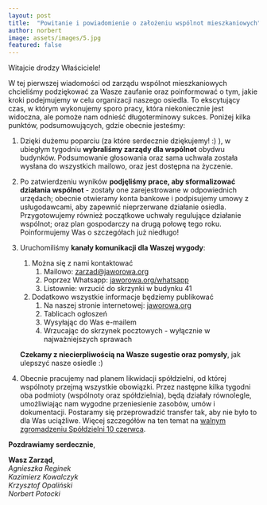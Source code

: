 ```yaml
---
layout: post
title:  "Powitanie i powiadomienie o założeniu wspólnot mieszkaniowych"
author: norbert
image: assets/images/5.jpg
featured: false
---
```

Witajcie drodzy Właściciele!

W tej pierwszej wiadomości od zarządu wspólnot mieszkaniowych chcieliśmy podziękować za Wasze zaufanie
oraz poinformować o tym, jakie kroki podejmujemy w celu organizacji naszego osiedla. To ekscytujący czas,
w którym wykonujemy sporo pracy, która niekoniecznie jest widoczna, ale pomoże nam odnieść długoterminowy sukces.
Poniżej kilka punktów, podsumowujących, gdzie obecnie jesteśmy:

1. Dzięki dużemu poparciu (za które serdecznie dziękujemy! :) ), w ubiegłym tygodniu **wybraliśmy zarządy dla wspólnot**
obydwu budynków. Podsumowanie głosowania oraz sama uchwała została wysłana do wszystkich mailowo, oraz jest dostępna
na życzenie.

2. Po zatwierdzeniu wyników **podjęliśmy prace, aby sformalizować działania wspólnot** - zostały one zarejestrowane w 
odpowiednich urzędach; obecnie otwieramy konta bankowe i podpisujemy umowy z usługodawcami, aby zapewnić nieprzerwane 
działanie osiedla. Przygotowujemy również początkowe uchwały regulujące działanie wspólnot; oraz plan gospodarczy na
drugą połowę tego roku. Poinformujemy Was o szczegółach już niedługo!

3. Uruchomiliśmy **kanały komunikacji dla Waszej wygody**:
    1. Można się z nami kontaktować
        1. Mailowo: [zarzad@jaworowa.org](mailto:zarzad@jaworowa.org)
        2. Poprzez Whatsapp: [jaworowa.org/whatsapp](https://jaworowa.org/whatsapp)
        3. Listownie: wrzucić do skrzynki w budynku 41
    2. Dodatkowo wszystkie informacje będziemy publikować
        1. Na naszej stronie internetowej: [jaworowa.org](https://jaworowa.org)
        2. Tablicach ogłoszeń
        3. Wysyłając do Was e-mailem
        4. Wrzucając do skrzynek pocztowych - wyłącznie w najważniejszych sprawach
  
    **Czekamy z niecierpliwością na Wasze sugestie oraz pomysły**, jak ulepszyć nasze osiedle :)

4. Obecnie pracujemy nad planem likwidacji spółdzielni, od której wspólnoty przejmą wszystkie obowiązki.
Przez następne kilka tygodni oba podmioty (wspólnoty oraz spółdzielnia), będą działały równolegle, umożliwiając
nam wygodne przeniesienie zasobów, umów i dokumentacji. Postaramy się przeprowadzić transfer tak, aby nie było
to dla Was uciążliwe. Więcej szczegółów na ten temat na [walnym zgromadzeniu Spółdzielni 10 czerwca](/walne-zgromadzenie-spoldzielni/).

**Pozdrawiamy serdecznie**,

**Wasz Zarząd**,  
*Agnieszka Reginek*  
*Kazimierz Kowalczyk*  
*Krzysztof Opaliński*  
*Norbert Potocki*